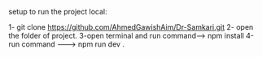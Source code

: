 setup to run the project local:

1- git clone  https://github.com/AhmedGawishAim/Dr-Samkari.git
2- open the folder of project.
3-open terminal and run command--> npm install
4-run command ---> npm run dev .
